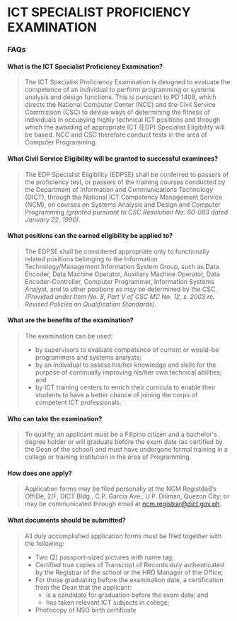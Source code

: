 # ICT SPECIALIST PROFICIENCY EXAMINATION

### FAQs

#### What is the ICT Specialist Proficiency Examination?
> The ICT Specialist Proficiency Examination is designed to evaluate the competence of an individual to perform programming or systems analysis and design functions. This is pursuant to PD 1408, which directs the National Computer Center (NCC) and the Civil Service Commission (CSC) to devise ways of determining the fitness of individuals in occupying highly technical ICT positions and through which the awarding of appropriate ICT (EDP) Specialist Eligibility will be based. NCC and CSC therefore conduct tests in the area of Computer Programming.

#### What Civil Service Eligibility will be granted to successful examinees?
> The EDP Specialist Eligibility (EDPSE) shall be conferred to passers of the proficiency test, or passers of the training courses conducted by the Department of Information and Communications Technology (DICT), through the National ICT Competency Management Service (NCM), on courses on Systems Analysis and Design and Computer Programming _(granted pursuant to CSC Resolution No. 90-083 dated January 22, 1990)_.

#### What positions can the earned eligibility be applied to?
> The EDPSE shall be considered appropriate only to functionally related positions belonging to the Information Technology/Management Information System Group, such as Data Encoder, Data Machine Operator, Auxiliary Machine Operator, Data Encoder-Controller, Computer Programmer, Information Systems Analyst, and to other positions as may be determined by the CSC. _(Provided under Item No. 8, Part V of CSC MC No. 12, s. 2003 re: Revised Policies on Qualification Standards)_.

#### What are the benefits of the examination? 
> The examination can be used: 
> - by supervisors to evaluate competence of current or would-be programmers and systems analysts;
> - by an individual to assess his/her knowledge and skills for the purpose of continually improving his/her own technical abilities; and
> - by ICT training centers to enrich their curricula to enable their students to have a better chance of joining the corps of competent ICT professionals. 

#### Who can take the examination?
> To qualify, an applicant must be a Filipino citizen and a bachelor's degree holder or will graduate before the exam date (as certified by the Dean of the school) and must have undergone formal training in a college or training institution in the area of Programming.

#### How does one apply?
> Application forms may be filed personally at the NCM Registƌaƌ’s OffiĐe, 2/F, DICT Bldg., C.P. Garcia Ave., U.P. Diliman, Quezon City; or may be communicated through email at ncm.registrar@dict.gov.ph.

#### What documents should be submitted?
> All duly accomplished application forms must be filed together with the following:
> - Two (2) passport-sized pictures with name tag;
> - Certified true copies of Transcript of Records duly authenticated by the Registrar of the school or the HRD Manager of the Office;
> - For those graduating before the examination date, a certification from the Dean that the applicant:
>   - is a candidate for graduation before the exam date; and 
>   - has taken relevant ICT subjects in college;
> - Photocopy of NSO birth certificate